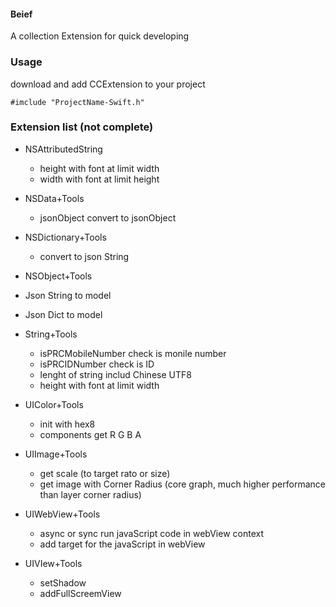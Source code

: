 
#### Beief
 A collection Extension for quick developing

### Usage
download and add CCExtension to your project
```
#imclude "ProjectName-Swift.h"
```

### Extension list (not complete)
* NSAttributedString
  * height with font at limit width
  * width with font at limit height

* NSData+Tools   
  * jsonObject convert to jsonObject

* NSDictionary+Tools
  * convert to json String

* NSObject+Tools
 * Json String to model
 * Json Dict to model
  
* String+Tools
  * isPRCMobileNumber check is monile number
  * isPRCIDNumber check is ID
  * lenght of string includ Chinese UTF8
  * height with font at limit width

* UIColor+Tools
  * init with hex8
  * components get R G B A

* UIImage+Tools
  * get scale (to target rato or size)
  * get image with Corner Radius (core graph, much higher performance than layer corner radius)

* UIWebView+Tools
  * async or sync run javaScript code in webView context
  * add target for the javaScript in webView

* UIVIew+Tools
  * setShadow
  * addFullScreemView